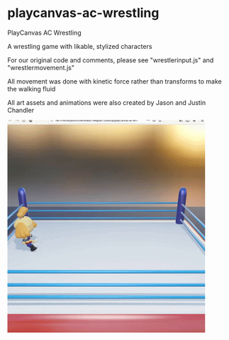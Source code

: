 # playcanvas-ac-wrestling
PlayCanvas AC Wrestling

A wrestling game with likable, stylized characters

For our original code and comments, please see "wrestlerinput.js" and "wrestlermovement.js"

All movement was done with kinetic force rather than transforms to make the walking fluid

All art assets and animations were also created by Jason and Justin Chandler


![](walk.gif)
